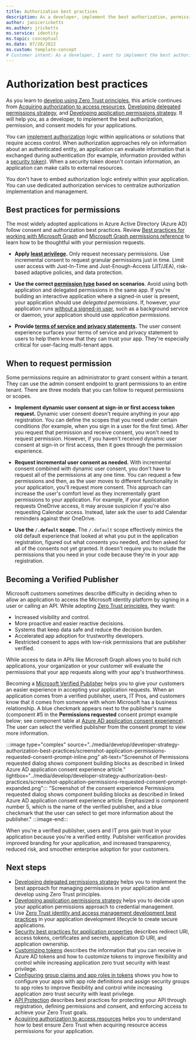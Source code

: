 ```yaml
---
title: Authorization best practices
description: As a developer, implement the best authorization, permission, and consent models for your applications.
author: janicericketts
ms.author: jricketts
ms.service: identity
ms.topic: conceptual
ms.date: 07/28/2022
ms.custom: template-concept
# Customer intent: As a developer, I want to implement the best authorization, permission, and consent models for my applications.
---
```

# Authorization best practices

As you learn to [develop using Zero Trust principles](overview.md), this article continues from [Acquiring authorization to access resources](acquire-application-authorization-to-access-resources.md), [Developing delegated permissions strategy](developer-strategy-delegated-permission.md), and [Developing application permissions strategy](developer-strategy-application-permissions.md). It will help you, as a developer, to implement the best authorization, permission, and consent models for your applications.

You can [implement authorization](/azure/active-directory/develop/authorization-basics#implementing-authorization) logic within applications or solutions that require access control. When authorization approaches rely on information about an authenticated entity, an application can evaluate information that is exchanged during authentication (for example, information provided within a [security token](/azure/active-directory/develop/security-tokens)). When a security token doesn't contain information, an application can make calls to external resources.

You don't have to embed authorization logic entirely within your application. You can use dedicated authorization services to centralize authorization implementation and management.

## Best practices for permissions

The most widely adopted applications in Azure Active Directory (Azure AD) follow consent and authorization best practices. Review [Best practices for working with Microsoft Graph](/graph/best-practices-concept) and [Microsoft Graph permissions reference](/graph/permissions-reference) to learn how to be thoughtful with your permission requests.

- **Apply [least privilege](/azure/active-directory/develop/secure-least-privileged-access).** Only request necessary permissions. Use incremental consent to request granular permissions just in time. Limit user access with Just-In-Time and Just-Enough-Access (JIT/JEA), risk-based adaptive policies, and data protection.

- **Use the correct [permission type](/azure/active-directory/develop/permissions-consent-overview) based on scenarios**. Avoid using both application and delegated permissions in the same app. If you're building an interactive application where a signed-in user is present, your application should use *delegated permissions*. If, however, your application runs [without a signed-in user](identity-non-user-applications.md), such as a background service or daemon, your application should use *application permissions*.

- **Provide [terms of service and privacy statements](/azure/active-directory/develop/howto-add-terms-of-service-privacy-statement).** The user consent experience surfaces your terms of service and privacy statement to users to help them know that they can trust your app. They're especially critical for user-facing multi-tenant apps.

## When to request permission

Some permissions require an administrator to grant consent within a tenant. They can use the admin consent endpoint to grant permissions to an entire tenant. There are three models that you can follow to request permissions or scopes.

- **Implement dynamic user consent at sign-in or first access token request.** Dynamic user consent doesn't require anything in your app registration. You can define the scopes that you need under certain conditions (for example, when you sign in a user for the first time). After you request that permission and receive consent, you won't need to request permission. However, if you haven't received dynamic user consent at sign-in or first access, then it goes through the permission experience.

- **Request incremental user consent as needed.** With incremental consent combined with dynamic user consent, you don't have to request all of the permissions at any one time. You can request a few permissions and then, as the user moves to different functionality in your application, you'll request more consent. This approach can increase the user's comfort level as they incrementally grant permissions to your application. For example, if your application requests OneDrive access, it may arouse suspicion if you're also requesting Calendar access. Instead, later ask the user to add Calendar reminders against their OneDrive.

- **Use the `/.default` scope.** The `/.default` scope effectively mimics the old default experience that looked at what you put in the application registration, figured out what consents you needed, and then asked for all of the consents not yet granted. It doesn't require you to include the permissions that you need in your code because they're in your app registration.

## Becoming a Verified Publisher

Microsoft customers sometimes describe difficulty in deciding when to allow an application to access the Microsoft identity platform by signing in a user or calling an API. While adopting [Zero Trust principles](../zero-trust-overview.md), they want:

- Increased visibility and control.
- More proactive and easier reactive decisions.
- Systems that keep data safe and reduce the decision burden.
- Accelerated app adoption for trustworthy developers.
- Restricted consent to apps with low-risk permissions that are publisher verified.

While access to data in APIs like Microsoft Graph allows you to build rich applications, your organization or your customer will evaluate the permissions that your app requests along with your app's trustworthiness.

Becoming a [Microsoft Verified Publisher](/azure/active-directory/develop/publisher-verification-overview) helps you to give your customers an easier experience in accepting your application requests. When an application comes from a verified publisher, users, IT Pros, and customers know that it comes from someone with whom Microsoft has a business relationship. A blue checkmark appears next to the publisher's name (component #5 in the **Permissions requested** consent prompt example below; see component table at [Azure AD application consent experience](/azure/active-directory/develop/application-consent-experience#building-blocks-of-the-consent-prompt)). The user can select the verified publisher from the consent prompt to view more information.

:::image type="complex" source="../media/develop/developer-strategy-authorization-best-practices/screenshot-application-permissions-requested-consent-prompt-inline.png" alt-text="Screenshot of Permissions requested dialog shows component building blocks as described in linked Azure AD application consent experience article." lightbox="../media/develop/developer-strategy-authorization-best-practices/screenshot-application-permissions-requested-consent-prompt-expanded.png":::
   "Screenshot of the consent experience Permissions requested dialog shows component building blocks as described in linked Azure AD application consent experience article. Emphasized is component number 5, which is the name of the verified publisher, and a blue checkmark that the user can select to get more information about the publisher."
:::image-end:::

When you're a verified publisher, users and IT pros gain trust in your application because you're a verified entity. Publisher verification provides improved branding for your application, and increased transparency, reduced risk, and smoother enterprise adoption for your
customers.

## Next steps

- [Developing delegated permissions strategy](developer-strategy-delegated-permission.md) helps you to implement the best approach for managing permissions in your application and develop using Zero Trust principles.
- [Developing application permissions strategy](developer-strategy-application-permissions.md) helps you to decide upon your application permissions approach to credential management.
- Use [Zero Trust identity and access management development best practices](identity-iam-development-best-practices.md) in your application development lifecycle to create secure applications.
- [Security best practices for application properties](/azure/active-directory/develop/security-best-practices-for-app-registration) describes redirect URI, access tokens, certificates and secrets, application ID URI, and application ownership.
- [Customizing tokens](zero-trust-token-customization.md) describes the information that you can receive in Azure AD tokens and how to customize tokens to improve flexibility and control while increasing application zero trust security with least privilege.
- [Configuring group claims and app roles in tokens](configure-tokens-group-claims-app-roles.md) shows you how to configure your apps with app role definitions and assign security groups to app roles to improve flexibility and control while increasing application zero trust security with least privilege.
- [API Protection](protect-api.md) describes best practices for protecting your API through registration, defining permissions and consent, and enforcing access to achieve your Zero Trust goals.
- [Acquiring authorization to access resources](acquire-application-authorization-to-access-resources.md) helps you to understand how to best ensure Zero Trust when acquiring resource access permissions for your application.
